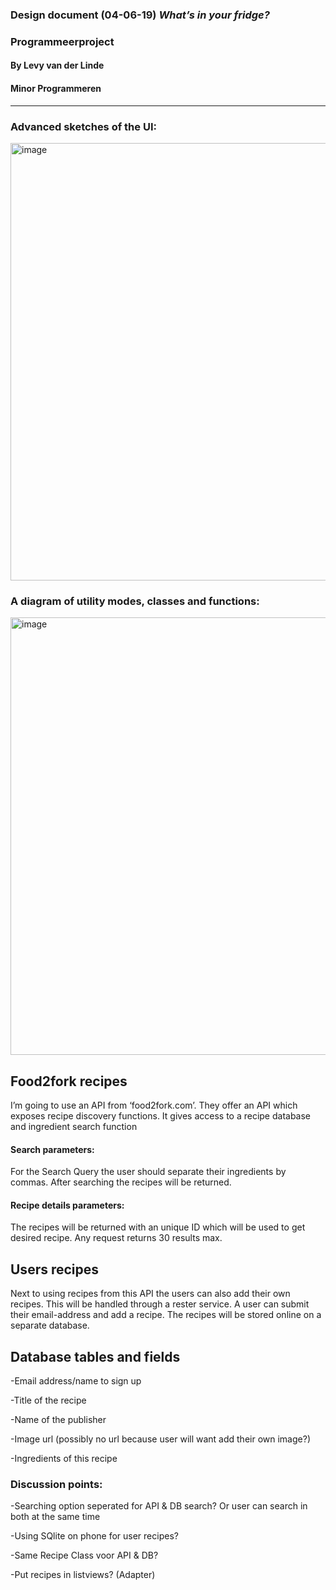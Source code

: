 ### Design document (04-06-19) *What’s in your fridge?*
### Programmeerproject
#### By Levy van der Linde
#### Minor Programmeren
_____________________________________________________________________________________________________________

### Advanced sketches of the UI:
<img width="700" alt="image" src="https://user-images.githubusercontent.com/47352487/58882609-ebe39b00-86dc-11e9-8840-8b7773950920.png">

### A diagram of utility modes, classes and functions:
<img width="700" alt="image" src="https://user-images.githubusercontent.com/47352487/58882662-0ae22d00-86dd-11e9-902c-33762db11071.png">

## Food2fork recipes
I’m going to use an API from ‘food2fork.com’. They offer an API which exposes recipe discovery functions. 
It gives access to a recipe database and ingredient search function

#### Search parameters:
For the Search Query the user should separate their ingredients by commas. After searching the recipes will be returned. 

#### Recipe details parameters:
The recipes will be returned with an unique ID which will be used to get desired recipe.
Any request returns 30 results max.

## Users recipes
Next to using recipes from this API the users can also add their own recipes. This will be handled through a rester service. A user can submit their email-address and add a recipe. The recipes will be stored online on a separate database. 


## Database tables and fields 
-Email address/name to sign up

-Title of the recipe

-Name of the publisher

-Image url (possibly no url because user will want add their own image?)

-Ingredients of this recipe


### Discussion points:
-Searching option seperated for API & DB search? Or user can search in both at the same time

-Using SQlite on phone for user recipes?

-Same Recipe Class voor API & DB?

-Put recipes in listviews? (Adapter)


